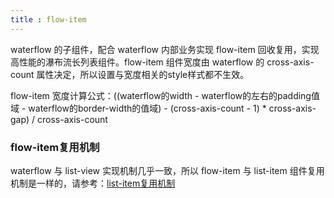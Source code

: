```yaml
---
title : flow-item
---
```


<!-- ## flow-item -->

<!-- UTSCOMJSON.flow-item.name -->

<!-- UTSCOMJSON.flow-item.description -->

<!-- UTSCOMJSON.flow-item.compatibility -->

waterflow 的子组件，配合 waterflow 内部业务实现 flow-item 回收复用，实现高性能的瀑布流长列表组件。flow-item 组件宽度由 waterflow 的 cross-axis-count 属性决定，所以设置与宽度相关的style样式都不生效。

flow-item 宽度计算公式：((waterflow的width - waterflow的左右的padding值域 - waterflow的border-width的值域) - (cross-axis-count - 1) * cross-axis-gap) / cross-axis-count

<!-- UTSCOMJSON.flow-item.attribute -->

### flow-item复用机制

waterflow 与 list-view 实现机制几乎一致，所以 flow-item 与 list-item 组件复用机制是一样的，请参考：[list-item复用机制](list-item.md#list-item复用机制)

<!-- UTSCOMJSON.flow-item.event -->

<!-- UTSCOMJSON.flow-item.component_type -->

<!-- UTSCOMJSON.flow-item.children -->

<!-- UTSCOMJSON.flow-item.example -->

<!-- UTSCOMJSON.flow-item.reference -->
